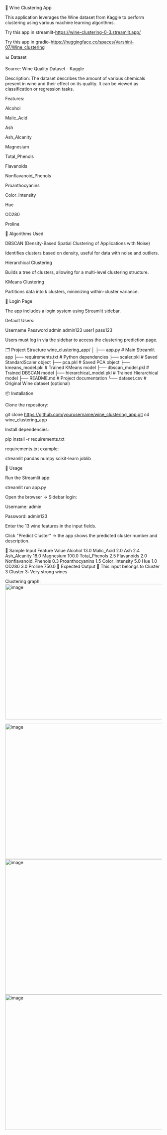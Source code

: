 🍷 Wine Clustering App

This application leverages the Wine dataset from Kaggle to perform clustering using various machine learning algorithms.

Try this app in streamlit-https://wine-clustering-0-3.streamlit.app/

Try this app in gradio-https://huggingface.co/spaces/Varshini-07/Wine_clustering

📊 Dataset

Source: Wine Quality Dataset - Kaggle

Description: The dataset describes the amount of various chemicals present in wine and their effect on its quality. It can be viewed as classification or regression tasks.

Features:

Alcohol

Malic_Acid

Ash

Ash_Alcanity

Magnesium

Total_Phenols

Flavanoids

Nonflavanoid_Phenols

Proanthocyanins

Color_Intensity

Hue

OD280

Proline

🧪 Algorithms Used

DBSCAN (Density-Based Spatial Clustering of Applications with Noise)

Identifies clusters based on density, useful for data with noise and outliers.

Hierarchical Clustering

Builds a tree of clusters, allowing for a multi-level clustering structure.

KMeans Clustering

Partitions data into k clusters, minimizing within-cluster variance.

🔐 Login Page

The app includes a login system using Streamlit sidebar.

Default Users:

Username	Password
admin	admin123
user1	pass123

Users must log in via the sidebar to access the clustering prediction page.

🗂 Project Structure
wine_clustering_app/
│
├── app.py                  # Main Streamlit app
├── requirements.txt        # Python dependencies
├── scaler.pkl              # Saved StandardScaler object
├── pca.pkl                 # Saved PCA object
├── kmeans_model.pkl        # Trained KMeans model
├── dbscan_model.pkl        # Trained DBSCAN model
├── hierarchical_model.pkl  # Trained Hierarchical model
├── README.md               # Project documentation
└── dataset.csv             # Original Wine dataset (optional)

📦 Installation

Clone the repository:

git clone https://github.com/yourusername/wine_clustering_app.git
cd wine_clustering_app


Install dependencies:

pip install -r requirements.txt


requirements.txt example:

streamlit
pandas
numpy
scikit-learn
joblib

🚀 Usage

Run the Streamlit app:

streamlit run app.py


Open the browser → Sidebar login:

Username: admin

Password: admin123

Enter the 13 wine features in the input fields.

Click "Predict Cluster" → the app shows the predicted cluster number and description.

🧪 Sample Input
Feature	Value
Alcohol	13.0
Malic_Acid	2.0
Ash	2.4
Ash_Alcanity	18.0
Magnesium	100.0
Total_Phenols	2.5
Flavanoids	2.0
Nonflavanoid_Phenols	0.3
Proanthocyanins	1.5
Color_Intensity	5.0
Hue	1.0
OD280	3.0
Proline	750.0
🎯 Expected Output
🎉 This input belongs to Cluster 3
Cluster 3: Very strong wines

Clustering graph:
<img width="546" height="435" alt="image" src="https://github.com/user-attachments/assets/fb6b3f3b-f801-4aca-aec0-d7ae3bb0d57b" />

<img width="546" height="435" alt="image" src="https://github.com/user-attachments/assets/37f71993-9208-44c0-9c4a-c60978b00569" />

<img width="546" height="435" alt="image" src="https://github.com/user-attachments/assets/d5f5e337-c435-4cfa-b2f0-dde86e881e3d" />

<img width="546" height="435" alt="image" src="https://github.com/user-attachments/assets/790929d5-7b1a-4192-b116-641c900801fd" />


